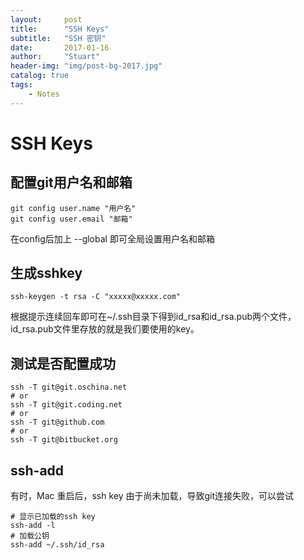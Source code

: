 ```yaml
---
layout:     post
title:      "SSH Keys"
subtitle:   "SSH 密钥"
date:       2017-01-16
author:     "Stuart"
header-img: "img/post-bg-2017.jpg"
catalog: true
tags:
    - Notes
---
```


# SSH Keys
## 配置git用户名和邮箱

```
git config user.name "用户名"
git config user.email "邮箱"
```
在config后加上 --global 即可全局设置用户名和邮箱

## 生成sshkey

```
ssh-keygen -t rsa -C "xxxxx@xxxxx.com"
```
根据提示连续回车即可在~/.ssh目录下得到id_rsa和id_rsa.pub两个文件，id_rsa.pub文件里存放的就是我们要使用的key。

## 测试是否配置成功

```
ssh -T git@git.oschina.net
# or
ssh -T git@git.coding.net
# or
ssh -T git@github.com
# or
ssh -T git@bitbucket.org
```

## ssh-add

有时，Mac 重启后，ssh key 由于尚未加载，导致git连接失败，可以尝试

```
# 显示已加载的ssh key
ssh-add -l
# 加载公钥
ssh-add ~/.ssh/id_rsa
```

